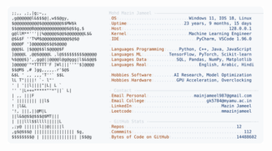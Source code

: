 <picture>
  <source srcset="https://raw.githubusercontent.com/mmazinjameel/mmazinjameel/main/dark_mode.svg?v=1755663228" media="(prefers-color-scheme: dark)">
  <img src="https://raw.githubusercontent.com/mmazinjameel/mmazinjameel/main/light_mode.svg?v=1755663228">
</picture>

